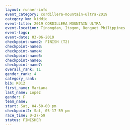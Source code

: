 ```yaml
---
layout: runner-info 
event_category: cordillera-mountain-ultra-2019 
category_km: kiddie 
event-title: 2019 CORDILLERA MOUNTAIN ULTRA 
event-location: Tinongdan, Itogon, Benguet Philippines 
event-logo: 
event-date: 03-06-2019 
checkpoint-name2: FINISH (T2) 
checkpoint-name3: 
checkpoint-name4: 
checkpoint-name5: 
checkpoint-name6: 
checkpoint-name7: 
overall_rank: 11
gender_rank: 4
category_rank: 
bib: K012
first_name: Mariana
last_name: Lopez
gender: F
team_name: 
start: Sat, 04-50-00 pm
checkpoint2: Sat, 05-17-59 pm
race_time: 0-27-59
status: FINISHER
---
```

